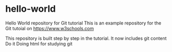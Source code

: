 # hello-world
Hello World repository for Git tutorial
This is an example repository for the Git tutoial on https://www.w3schools.com

This repository is built step by step in the tutorial.
It now includes git content
Do it
Doing html for studying git

